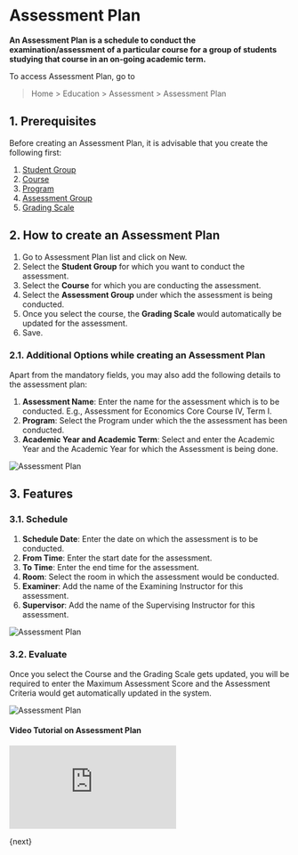 <!-- add-breadcrumbs -->
# Assessment Plan

**An Assessment Plan is a schedule to conduct the examination/assessment of a particular course for a group of students studying that course in an on-going academic term.**

To access Assessment Plan, go to 

> Home > Education > Assessment > Assessment Plan

## 1. Prerequisites

Before creating an Assessment Plan, it is advisable that you create the following first:

1. [Student Group](/docs/user/manual/en/education/student-group)
1. [Course](/docs/user/manual/en/education/course)
1. [Program](/docs/user/manual/en/education/program)
1. [Assessment Group](/docs/user/manual/en/education/assessment_group)
1. [Grading Scale](/docs/user/manual/en/education/grading_scale)

## 2. How to create an Assessment Plan

1. Go to Assessment Plan list and click on New.
1. Select the **Student Group** for which you want to conduct the assessment.
1. Select the **Course** for which you are conducting the assessment.
1. Select the **Assessment Group** under which the assessment is being conducted.
1. Once you select the course, the **Grading Scale** would automatically be updated for the assessment. 
1. Save.

### 2.1. Additional Options while creating an Assessment Plan

Apart from the mandatory fields, you may also add the following details to the assessment plan:

1. **Assessment Name**: Enter the name for the assessment which is to be conducted. E.g., Assessment for Economics Core Course IV, Term I.
1. **Program**: Select the Program under which the the assessment has been conducted.
1. **Academic Year and Academic Term**: Select and enter the Academic Year and the Academic Year for which the Assessment is being done.

![Assessment Plan](/docs/assets/img/education/assessment-plan-4.png)

## 3. Features

### 3.1. Schedule

1. **Schedule Date**: Enter the date on which the assessment is to be conducted.
1. **From Time**: Enter the start date for the assessment.
1. **To Time**: Enter the end time for the assessment.
1. **Room**: Select the room in which the assessment would be conducted.
1. **Examiner**: Add the name of the Examining Instructor for this assessment.
1. **Supervisor**: Add the name of the Supervising Instructor for this assessment.

![Assessment Plan](/docs/assets/img/education/education-assessment-plan-2)

### 3.2. Evaluate

Once you select the Course and the Grading Scale gets updated, you will be required to enter the Maximum Assessment Score and the Assessment Criteria would get automatically updated in the system.

![Assessment Plan](/docs/assets/img/education/education-assessment-plan-3.png)

#### Video Tutorial on Assessment Plan



<div>
    <div class='embed-container'>
        <iframe src='https://www.youtube.com/embed/Q9CzzoYb_Js' frameborder='0' allowfullscreen>
        </iframe>
    </div>
</div>    

{next}